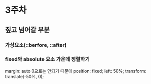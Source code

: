# 3주차

## 짚고 넘어갈 부분

### 가상요소(::berfore, ::after)

### fixed와 absolute 요소 가운데 정렬하기

margin: auto 0으로는 안되기 때문에
position: fixed;
left: 50%;
transform: translate(-50%, 0);

